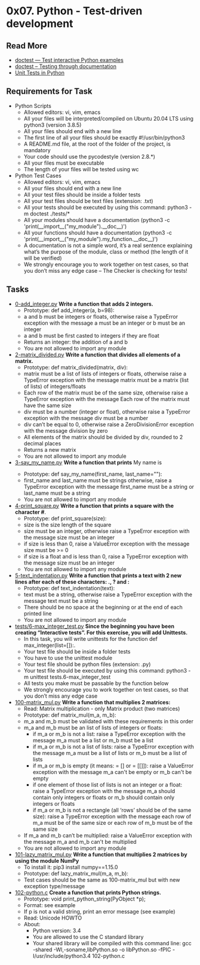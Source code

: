 # 0x07. Python - Test-driven development
## Read More 
- [doctest — Test interactive Python examples](https://docs.python.org/3.4/library/doctest.html)
- [doctest – Testing through documentation](https://pymotw.com/3/doctest/)
- [Unit Tests in Python](https://www.youtube.com/watch?v=1Lfv5tUGsn8)
## Requirements for Task
- Python Scripts
  - Allowed editors: vi, vim, emacs
  - All your files will be interpreted/compiled on Ubuntu 20.04 LTS using python3 (version 3.8.5)
  - All your files should end with a new line
  - The first line of all your files should be exactly #!/usr/bin/python3
  - A README.md file, at the root of the folder of the project, is mandatory
  - Your code should use the pycodestyle (version 2.8.*)
  - All your files must be executable
  - The length of your files will be tested using wc
- Python Test Cases
  - Allowed editors: vi, vim, emacs
  - All your files should end with a new line
  - All your test files should be inside a folder tests
  - All your test files should be text files (extension: .txt)
  - All your tests should be executed by using this command: python3 -m doctest ./tests/*
  - All your modules should have a documentation (python3 -c 'print(\_\_import__("my_module").\_\_doc__)')
  - All your functions should have a documentation (python3 -c 'print(\_\_import__("my_module").my_function.\_\_doc__)')
  - A documentation is not a simple word, it’s a real sentence explaining what’s the purpose of the module, class or method (the length of it will be verified)
  - We strongly encourage you to work together on test cases, so that you don’t miss any edge case – The Checker is checking for tests!
## Tasks
- [0-add_integer.py](0-add_integer.py) **Write a function that adds 2 integers.**
  - Prototype: def add_integer(a, b=98):
  - a and b must be integers or floats, otherwise raise a TypeError exception with the message a must be an integer or b must be an integer
  - a and b must be first casted to integers if they are float
  - Returns an integer: the addition of a and b
  - You are not allowed to import any module
- [2-matrix_divided.py](2-matrix_divided.py) **Write a function that divides all elements of a matrix.**
  - Prototype: def matrix_divided(matrix, div):
  - matrix must be a list of lists of integers or floats, otherwise raise a TypeError exception with the message matrix must be a matrix (list of lists) of integers/floats
  - Each row of the matrix must be of the same size, otherwise raise a TypeError exception with the message Each row of the matrix must have the same size
  - div must be a number (integer or float), otherwise raise a TypeError exception with the message div must be a number
  - div can’t be equal to 0, otherwise raise a ZeroDivisionError exception with the message division by zero
  - All elements of the matrix should be divided by div, rounded to 2 decimal places
  - Returns a new matrix
  - You are not allowed to import any module
- [3-say_my_name.py](3-say_my_name.py) **Write a function that prints** My name is <first name> <last name>
  - Prototype: def say_my_name(first_name, last_name=""):
  - first_name and last_name must be strings otherwise, raise a TypeError exception with the message first_name must be a string or last_name must be a string
  - You are not allowed to import any module
- [4-print_square.py](4-print_square.py) **Write a function that prints a square with the character #**.
  - Prototype: def print_square(size):
  - size is the size length of the square
  - size must be an integer, otherwise raise a TypeError exception with the message size must be an integer
  - if size is less than 0, raise a ValueError exception with the message size must be >= 0
  - if size is a float and is less than 0, raise a TypeError exception with the message size must be an integer
  - You are not allowed to import any module
- [5-text_indentation.py](5-text_indentation.py) **Write a function that prints a text with 2 new lines after each of these characters: ., ? and :**
  - Prototype: def text_indentation(text):
  - text must be a string, otherwise raise a TypeError exception with the message text must be a string
  - There should be no space at the beginning or at the end of each printed line
  - You are not allowed to import any module
- [tests/6-max_integer_test.py](tests/6-max_integer_test.py) **Since the beginning you have been creating “Interactive tests”. For this exercise, you will add Unittests.**
  - In this task, you will write unittests for the function def max_integer(list=[]):.
  - Your test file should be inside a folder tests
  - You have to use the unittest module
  - Your test file should be python files (extension: .py)
  - Your test file should be executed by using this command: python3 -m unittest tests.6-max_integer_test
  - All tests you make must be passable by the function below
  - We strongly encourage you to work together on test cases, so that you don’t miss any edge case
- [100-matrix_mul.py](100-matrix_mul.py) **Write a function that multiplies 2 matrices:**
  - Read: Matrix multiplication - only Matrix product (two matrices)
  - Prototype: def matrix_mul(m_a, m_b):
  - m_a and m_b must be validated with these requirements in this order
  - m_a and m_b must be an list of lists of integers or floats:
    - if m_a or m_b is not a list: raise a TypeError exception with the message m_a must be a list or m_b must be a list
    - if m_a or m_b is not a list of lists: raise a TypeError exception with the message m_a must be a list of lists or m_b must be a list of lists
    - if m_a or m_b is empty (it means: = [] or = [[]]): raise a ValueError exception with the message m_a can't be empty or m_b can't be empty
    - if one element of those list of lists is not an integer or a float: raise a TypeError exception with the message m_a should contain only integers or floats or m_b should contain only integers or floats
    - if m_a or m_b is not a rectangle (all ‘rows’ should be of the same size): raise a TypeError exception with the message each row of m_a must be of the same size or each row of m_b must be of the same size
  - If m_a and m_b can’t be multiplied: raise a ValueError exception with the message m_a and m_b can't be multiplied
  - You are not allowed to import any module
- [101-lazy_matrix_mul.py](101-lazy_matrix_mul.py) **Write a function that multiplies 2 matrices by using the module NumPy**
  - To install it: pip3 install numpy==1.15.0
  - Prototype: def lazy_matrix_mul(m_a, m_b):
  - Test cases should be the same as 100-matrix_mul but with new exception type/message
- [102-python.c](102-python.c) **Create a function that prints Python strings.**
  - Prototype: void print_python_string(PyObject *p);
  - Format: see example
  - If p is not a valid string, print an error message (see example)
  - Read: Unicode HOWTO
  - About:
    - Python version: 3.4
    - You are allowed to use the C standard library
    - Your shared library will be compiled with this command line: gcc \-shared \-Wl,\-soname,libPython.so \-o libPython.so \-fPIC \-I/usr/include/python3.4 102-python.c
